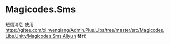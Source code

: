# Magicodes.Sms
短信消息
使用  https://gitee.com/xl_wenqiang/Admin.Plus.Libs/tree/master/src/Magicodes.Libs.Unity/Magicodes.Sms.Aliyun  替代
